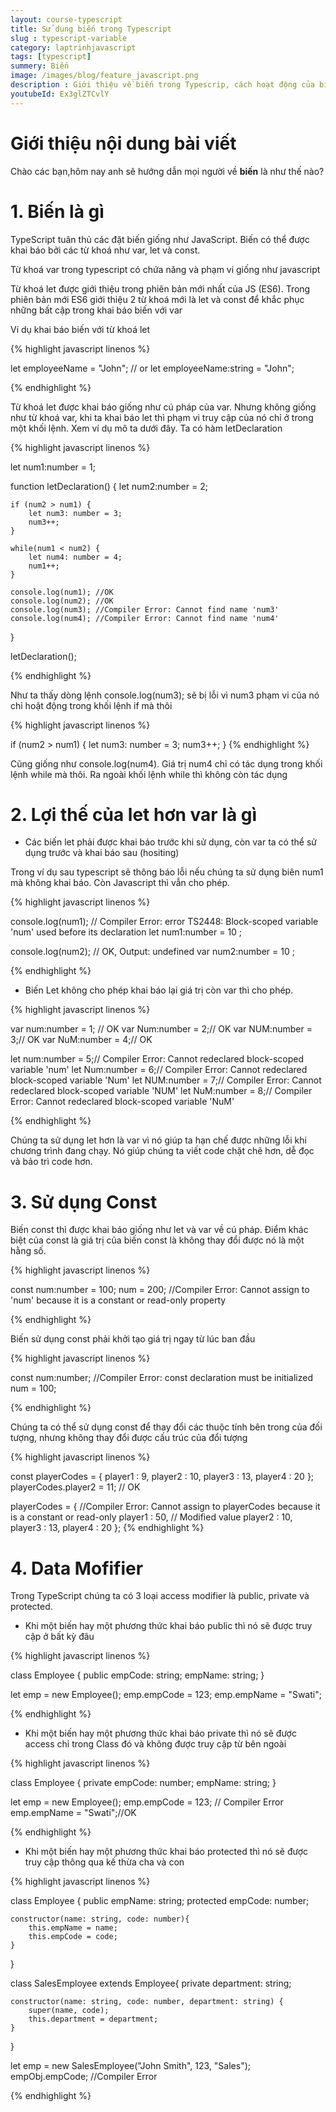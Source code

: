 ```yaml
---
layout: course-typescript
title: Sử dụng biến trong Typescript  
slug : typescript-variable
category: laptrinhjavascript
tags: [typescript]
summery: Biến   
image: /images/blog/feature_javascript.png
description : Giới thiệu về biến trong Typescrip, cách hoạt động của biến trong Typescrip
youtubeId: Ex3glZTCvlY
---
```


# **Giới thiệu nội dung bài viết**

Chào các bạn,hôm nay anh sẽ hướng dẫn mọi người về <b>biến</b> là như thế nào? 

# **1. Biến là gì**

TypeScript tuân thủ các đặt biến giống như JavaScript. Biến có thể được khai báo bởi các từ khoá như var, let và const.

Từ khoá var trong typescript có chứa năng và phạm vi giống như javascript

Từ khoá let được giới thiệu trong phiên bản mới nhất của JS (ES6). Trong phiên bản mới ES6 giới thiệu 2 từ khoá mới là let và const để khắc phục những bất cập trong khai báo biến với var

Ví dụ khai báo biến với từ khoá let

{% highlight javascript  linenos %}

let employeeName = "John";
// or 
let employeeName:string = "John";

{% endhighlight %}

Từ khoá let được khai báo giống như cú pháp của var. Nhưng không giống như từ khoá var, khi ta khai báo let thì phạm vi truy cập của nó chỉ ở trong một khối lệnh. Xem ví dụ mô ta dưới đây. Ta có hàm letDeclaration

{% highlight javascript  linenos %}

let num1:number = 1; 
    
function letDeclaration() { 
    let num2:number = 2; 

    if (num2 > num1) { 
        let num3: number = 3;
        num3++; 
    } 

    while(num1 < num2) { 
        let num4: number = 4;
        num1++;
    }

    console.log(num1); //OK
    console.log(num2); //OK 
    console.log(num3); //Compiler Error: Cannot find name 'num3'
    console.log(num4); //Compiler Error: Cannot find name 'num4'
}

letDeclaration();

{% endhighlight %}

Như ta thấy dòng lệnh  console.log(num3); sẽ bị lỗi vì num3 phạm vi của nó chỉ hoặt động trong khối lệnh if mà thôi

{% highlight javascript  linenos %}

  if (num2 > num1) { 
        let num3: number = 3;
        num3++; 
    } 
{% endhighlight %}

Cũng giống như console.log(num4). Giá trị num4 chỉ có tác dụng trong khối lệnh while mà thôi. Ra ngoài khối lệnh while thì không còn tác dụng

# **2. Lợi thế của let hơn var là gì**

- Các biến let phải được khai báo trước khi sử dụng, còn var ta có thể sử dụng trước và khai báo sau (hositing)

Trong ví dụ sau typescript sẽ thông báo lỗi nếu chúng ta sử dụng biên num1 mà không khai báo. Còn Javascript thì vẫn cho phép.

{% highlight javascript  linenos %}

console.log(num1); // Compiler Error: error TS2448: Block-scoped variable 'num' used before its declaration
let num1:number = 10 ;

console.log(num2); // OK, Output: undefined 
var num2:number = 10 ;

{% endhighlight %}

- Biến Let không cho phép khai báo lại giá trị còn var thì cho phép.

{% highlight javascript  linenos %}

var num:number = 1; // OK
var Num:number = 2;// OK
var NUM:number = 3;// OK
var NuM:number = 4;// OK

let num:number = 5;// Compiler Error: Cannot redeclared block-scoped variable 'num'
let Num:number = 6;// Compiler Error: Cannot redeclared block-scoped variable 'Num'
let NUM:number = 7;// Compiler Error: Cannot redeclared block-scoped variable 'NUM'
let NuM:number = 8;// Compiler Error: Cannot redeclared block-scoped variable 'NuM'

{% endhighlight %}

Chúng ta sử dụng let hơn là var vì nó giúp ta hạn chế được những lỗi khi chương trình đang chạy. Nó giúp chúng ta viết code chặt chẽ hơn, dễ đọc và bảo trì code hơn.

# **3. Sử dụng Const**

Biến const thì được khai báo giống như let và var về cú pháp. Điểm khác biệt của const là giá trị của biến const là không thay đổi được nó là một hằng số.

{% highlight javascript  linenos %}

const num:number = 100;
num = 200; //Compiler Error: Cannot assign to 'num' because it is a constant or read-only property

{% endhighlight %}

Biến sử dụng const phải khởi tạo giá trị ngay từ lúc ban đầu

{% highlight javascript  linenos %}

const num:number; //Compiler Error: const declaration must be initialized
num = 100;

{% endhighlight %}

Chúng ta có thể sử dụng const để thay đổi các thuộc tính bên trong của đối tượng, nhưng không thay đổi được cấu trúc của đổi tượng

{% highlight javascript  linenos %}

const playerCodes = { 
    player1 : 9, 
    player2 : 10, 
    player3 : 13, 
    player4 : 20
}; 
playerCodes.player2 = 11; // OK

playerCodes = {     //Compiler Error: Cannot assign to playerCodes because it is a constant or read-only
    player1 : 50,   // Modified value
    player2 : 10, 
    player3 : 13, 
    player4 : 20
}; 
{% endhighlight %}

# **4. Data Mofifier**

Trong TypeScript chúng ta có 3 loại access modifier là public, private và protected.

- Khi một biến hay một phương thức khai báo public thì nó sẽ được truy cập ở bất kỳ đâu

{% highlight javascript  linenos %}

class Employee {
    public empCode: string;
    empName: string;
}

let emp = new Employee();
emp.empCode = 123;
emp.empName = "Swati";

{% endhighlight %}

- Khi một biến hay một phương thức khai báo private thì nó sẽ được access chỉ trong Class đó và không được truy cập từ bên ngoài

{% highlight javascript  linenos %}

class Employee {
    private empCode: number;
    empName: string;
}

let emp = new Employee();
emp.empCode = 123; // Compiler Error
emp.empName = "Swati";//OK

{% endhighlight %}

- Khi một biến hay một phương thức khai báo protected thì nó sẽ được truy cập thông qua kế thừa cha và con

{% highlight javascript  linenos %}

class Employee {
    public empName: string;
    protected empCode: number;

    constructor(name: string, code: number){
        this.empName = name;
        this.empCode = code;
    }
}

class SalesEmployee extends Employee{
    private department: string;
    
    constructor(name: string, code: number, department: string) {
        super(name, code);
        this.department = department;
    }
}

let emp = new SalesEmployee("John Smith", 123, "Sales");
empObj.empCode; //Compiler Error

{% endhighlight %}






